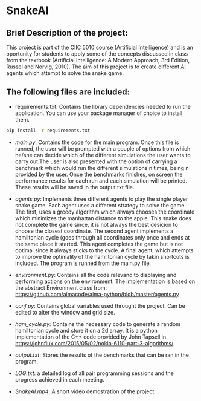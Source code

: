 # SnakeAI

## Brief Description of the project:
This project is part of the CIIC 5010 course (Artificial Intelligence) and is an oportunity for students to apply some of the concepts discussed in class from the textbook (Artificial Intelligence: A Modern Approach, 3rd Edition, Russel and Norvig, 2010). The aim of this project is to create different AI agents which attempt to solve the snake game.

## The following files are included:

* requirements.txt: Contains the library dependencies needed to run the application. You can use your package manager of choice to install them. 

```bash
pip install -r requirements.txt
```

* *main.py*: Contains the code for the main program. Once this file is runned, the user will be prompted with a couple of options from which he/she can decide which of the different simulations the user wants to carry out.The user is also presented with the option of carrying a benchmark which would run the different simulations n times, being n provided by the user. Once the benchmarks finishes, on screen the performance results for each run and each simulation will be printed. These results will be saved in the output.txt file.

* *agents.py*: Implements three different agents to play the single player snake game. Each agent uses a different strategy to solve the game. The first, uses a greedy algorithm which always chooses the coordinate which minimizes the manhattan distance to the apple. This snake does not complete the game since, it is not always the best desicion to choose the closest coordinate. The second agent implements a hamiltonian cycle (goes through all coordinates only once and ends at the same place it started. This agent completes the game but is not optimal since it always sticks to the cycle. A final agent, which attempts to improve the optimality of the hamiltonian cycle by takin shortcuts is included.
The program is runned from the main.py file.

* *environment.py*: Contains all the code relevand to displaying and performing actions on the environment. The implementation is based on the abstract Environment class from: https://github.com/aimacode/aima-python/blob/master/agents.py

* *conf.py*: Contains global variables used throught the project. Can be edited to alter the window and grid size.

* *ham_cycle.py*: Contains the necessary code to generate a random hamiltonian cycle and store it on a 2d array. It is a python implementation of the C++ code provided by John Tapsell in https://johnflux.com/2015/05/02/nokia-6110-part-3-algorithms/

* *output.txt*: Stores the results of the benchmarks that can be ran in the program.

* *LOG.txt*: a detailed log of all pair programming sessions and the progress achieved in each meeting.

* *SnakeAI.mp4*: A short video demostration of the project. 
